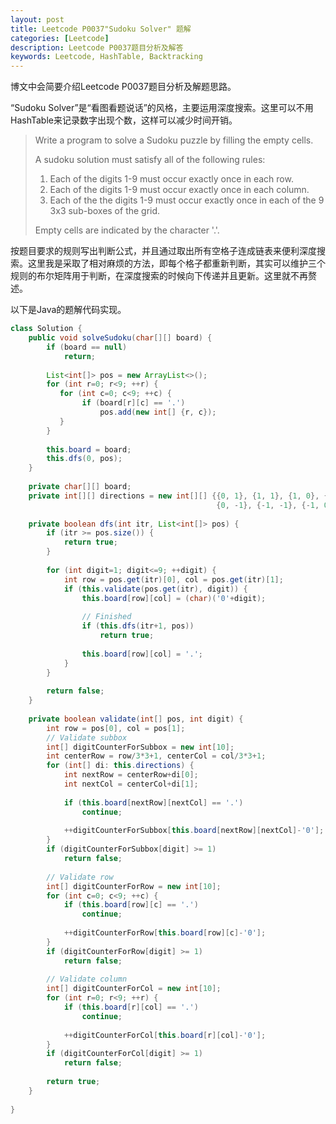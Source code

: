 ```yaml
---
layout: post
title: Leetcode P0037"Sudoku Solver" 题解
categories: [Leetcode]
description: Leetcode P0037题目分析及解答
keywords: Leetcode, HashTable, Backtracking
---
```


博文中会简要介绍Leetcode P0037题目分析及解题思路。

“Sudoku Solver”是“看图看题说话”的风格，主要运用深度搜索。这里可以不用HashTable来记录数字出现个数，这样可以减少时间开销。

> Write a program to solve a Sudoku puzzle by filling the empty cells.
> 
> A sudoku solution must satisfy all of the following rules:
> 
> 1. Each of the digits 1-9 must occur exactly once in each row.
> 2. Each of the digits 1-9 must occur exactly once in each column.
> 3. Each of the the digits 1-9 must occur exactly once in each of the 9 3x3 sub-boxes of the grid.  
> 
> Empty cells are indicated by the character '.'.

按题目要求的规则写出判断公式，并且通过取出所有空格子连成链表来便利深度搜索。这里我是采取了相对麻烦的方法，即每个格子都重新判断，其实可以维护三个规则的布尔矩阵用于判断，在深度搜索的时候向下传递并且更新。这里就不再赘述。

以下是Java的题解代码实现。
```java
class Solution {
    public void solveSudoku(char[][] board) {
        if (board == null)
            return;
        
        List<int[]> pos = new ArrayList<>();
        for (int r=0; r<9; ++r) {
           for (int c=0; c<9; ++c) {
                if (board[r][c] == '.')
                    pos.add(new int[] {r, c});
           }
        }
        
        this.board = board;
        this.dfs(0, pos);
    }
    
    private char[][] board;
    private int[][] directions = new int[][] {{0, 1}, {1, 1}, {1, 0}, {1, -1}, 
                                              {0, -1}, {-1, -1}, {-1, 0}, {-1, 1}};
    
    private boolean dfs(int itr, List<int[]> pos) {
        if (itr >= pos.size()) {
            return true;
        }
        
        for (int digit=1; digit<=9; ++digit) {
            int row = pos.get(itr)[0], col = pos.get(itr)[1];
            if (this.validate(pos.get(itr), digit)) {
                this.board[row][col] = (char)('0'+digit);
                
                // Finished
                if (this.dfs(itr+1, pos))
                    return true;
                
                this.board[row][col] = '.';
            }
        }
        
        return false;
    }
    
    private boolean validate(int[] pos, int digit) {
        int row = pos[0], col = pos[1];
        // Validate subbox
        int[] digitCounterForSubbox = new int[10];
        int centerRow = row/3*3+1, centerCol = col/3*3+1;
        for (int[] di: this.directions) {
            int nextRow = centerRow+di[0];
            int nextCol = centerCol+di[1];
            
            if (this.board[nextRow][nextCol] == '.')
                continue;
            
            ++digitCounterForSubbox[this.board[nextRow][nextCol]-'0'];
        }
        if (digitCounterForSubbox[digit] >= 1)
            return false;
        
        // Validate row
        int[] digitCounterForRow = new int[10];
        for (int c=0; c<9; ++c) {
            if (this.board[row][c] == '.')
                continue;
            
            ++digitCounterForRow[this.board[row][c]-'0'];
        }
        if (digitCounterForRow[digit] >= 1)
            return false;
        
        // Validate column
        int[] digitCounterForCol = new int[10];
        for (int r=0; r<9; ++r) {
            if (this.board[r][col] == '.')
                continue;
            
            ++digitCounterForCol[this.board[r][col]-'0'];
        }
        if (digitCounterForCol[digit] >= 1)
            return false;
        
        return true;
    }
    
}
```

